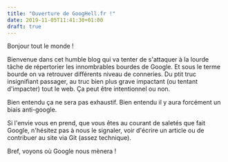 ```yaml
---
title: "Ouverture de GoogHell.fr !"
date: 2019-11-05T11:41:30+01:00
draft: true
---
```

Bonjour tout le monde !

Bienvenue dans cet humble blog qui va tenter de s'attaquer à la lourde tâche de répertorier les innombrables bourdes de Google.
Et sous le terme bourde on va retrouver différents niveau de conneries.
Du ptit truc insignifiant passager, au truc bien plus grave impactant (ou tentant d'impacter) tout le web.
Ça peut être intentionnel ou non.

Bien entendu ça ne sera pas exhaustif.
Bien entendu il y aura forcément un biais anti-google.

Si l'envie vous en prend, que vous êtes au courant de saletés que fait Google, n'hésitez pas à nous le signaler, voir d'écrire un article ou de contribuer au site via Git (assez technique).

Bref, voyons où Google nous mènera !
